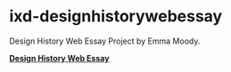 # ixd-designhistorywebessay
Design History Web Essay Project by Emma Moody.

<a href="https://emmamoodyixd.github.io/ixd-designhistorywebessay/ixd-designhistorywebessay_version_one.html" target="_blank" title="Design History Web Essay"><b>Design History Web Essay</b></a><br>
